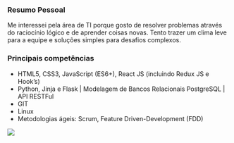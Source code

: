 ### Resumo Pessoal

Me interessei pela área de TI porque gosto de resolver problemas através do raciocínio lógico e de aprender coisas novas. Tento trazer um clima leve para a equipe e soluções simples para desafios complexos.

### Principais competências

- HTML5, CSS3, JavaScript (ES6+), React JS (incluindo Redux JS e Hook’s)
- Python, Jinja e Flask | Modelagem de Bancos Relacionais PostgreSQL | API RESTFul
- GIT
- Linux
- Metodologias ágeis:  Scrum, Feature Driven-Development (FDD)

<img align="center" src="https://github-readme-stats.vercel.app/api/<CARD_TYPE>/?username=<USERNAME>&theme=<THEME_NAME>" />




<!--
**viniciusac92/viniciusac92** is a ✨ _special_ ✨ repository because its `README.md` (this file) appears on your GitHub profile.

Here are some ideas to get you started:

- 🔭 I’m currently working on ...
- 🌱 I’m currently learning ...
- 👯 I’m looking to collaborate on ...
- 🤔 I’m looking for help with ...
- 💬 Ask me about ...
- 📫 How to reach me: ...
- 😄 Pronouns: ...
- ⚡ Fun fact: ...
-->
